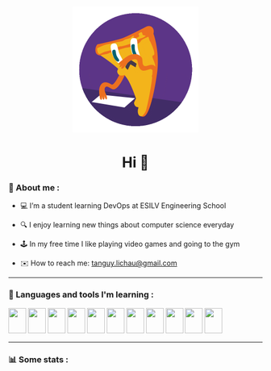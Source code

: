 <div id="header" align="center">
  <img src="pizza.gif" width="250"/>
</div>
<h1 align="center">
  Hi 👋 
</h1>

### 🧑 About me :

- 💻 I’m a student learning DevOps at ESILV Engineering School

- 🔍 I enjoy learning new things about computer science everyday

- 🕹️ In my free time I like playing video games and going to the gym

- ✉️ How to reach me: tanguy.lichau@gmail.com

---

### 🧰 Languages and tools I'm learning :

<div align="left" >
    <img src="https://cdn.jsdelivr.net/gh/devicons/devicon/icons/vscode/vscode-original.svg" width="35" height="50" />
     <img src="https://cdn.jsdelivr.net/gh/devicons/devicon/icons/git/git-original.svg" width="35" height="50"/>
    <img src="https://cdn.jsdelivr.net/gh/devicons/devicon/icons/python/python-original.svg" width="35" height="50" />
    <img src="https://cdn.jsdelivr.net/gh/devicons/devicon/icons/html5/html5-original.svg" width="35" height="50"/>
    <img src="https://cdn.jsdelivr.net/gh/devicons/devicon/icons/css3/css3-original.svg" width="35" height="50"/>
    <img src="https://cdn.jsdelivr.net/gh/devicons/devicon/icons/javascript/javascript-original.svg" width="35" height="50"/>
    <img src="https://cdn.jsdelivr.net/gh/devicons/devicon/icons/nodejs/nodejs-original-wordmark.svg" width="35" height="50"/>      
    <img src="https://cdn.jsdelivr.net/gh/devicons/devicon/icons/svelte/svelte-original.svg" width="35" height="50"/>
    <img src="https://cdn.jsdelivr.net/gh/devicons/devicon/icons/mongodb/mongodb-original.svg" width="35" height="50"/>
    <img src="https://cdn.jsdelivr.net/gh/devicons/devicon/icons/docker/docker-original.svg" width="35" height="50"/>
    <img src="https://cdn.jsdelivr.net/gh/devicons/devicon/icons/kubernetes/kubernetes-plain.svg" width="35" height="50"/>
</div>

---

### 📊 Some stats :
